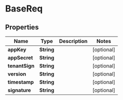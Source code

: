 

# BaseReq


## Properties

Name | Type | Description | Notes
------------ | ------------- | ------------- | -------------
**appKey** | **String** |  |  [optional]
**appSecret** | **String** |  |  [optional]
**tenantSign** | **String** |  |  [optional]
**version** | **String** |  |  [optional]
**timestamp** | **String** |  |  [optional]
**signature** | **String** |  |  [optional]



